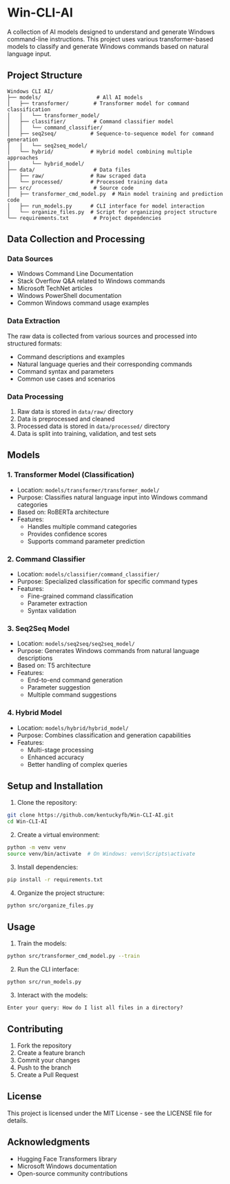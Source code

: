 # Win-CLI-AI

A collection of AI models designed to understand and generate Windows command-line instructions. This project uses various transformer-based models to classify and generate Windows commands based on natural language input.

## Project Structure

```
Windows CLI AI/
├── models/                  # All AI models
│   ├── transformer/        # Transformer model for command classification
│   │   └── transformer_model/
│   ├── classifier/         # Command classifier model
│   │   └── command_classifier/
│   ├── seq2seq/           # Sequence-to-sequence model for command generation
│   │   └── seq2seq_model/
│   └── hybrid/            # Hybrid model combining multiple approaches
│       └── hybrid_model/
├── data/                   # Data files
│   ├── raw/               # Raw scraped data
│   └── processed/         # Processed training data
├── src/                    # Source code
│   ├── transformer_cmd_model.py  # Main model training and prediction code
│   ├── run_models.py      # CLI interface for model interaction
│   └── organize_files.py  # Script for organizing project structure
└── requirements.txt        # Project dependencies
```

## Data Collection and Processing

### Data Sources
- Windows Command Line Documentation
- Stack Overflow Q&A related to Windows commands
- Microsoft TechNet articles
- Windows PowerShell documentation
- Common Windows command usage examples

### Data Extraction
The raw data is collected from various sources and processed into structured formats:
- Command descriptions and examples
- Natural language queries and their corresponding commands
- Command syntax and parameters
- Common use cases and scenarios

### Data Processing
1. Raw data is stored in `data/raw/` directory
2. Data is preprocessed and cleaned
3. Processed data is stored in `data/processed/` directory
4. Data is split into training, validation, and test sets

## Models

### 1. Transformer Model (Classification)
- Location: `models/transformer/transformer_model/`
- Purpose: Classifies natural language input into Windows command categories
- Based on: RoBERTa architecture
- Features:
  - Handles multiple command categories
  - Provides confidence scores
  - Supports command parameter prediction

### 2. Command Classifier
- Location: `models/classifier/command_classifier/`
- Purpose: Specialized classification for specific command types
- Features:
  - Fine-grained command classification
  - Parameter extraction
  - Syntax validation

### 3. Seq2Seq Model
- Location: `models/seq2seq/seq2seq_model/`
- Purpose: Generates Windows commands from natural language descriptions
- Based on: T5 architecture
- Features:
  - End-to-end command generation
  - Parameter suggestion
  - Multiple command suggestions

### 4. Hybrid Model
- Location: `models/hybrid/hybrid_model/`
- Purpose: Combines classification and generation capabilities
- Features:
  - Multi-stage processing
  - Enhanced accuracy
  - Better handling of complex queries

## Setup and Installation

1. Clone the repository:
```bash
git clone https://github.com/kentuckyfb/Win-CLI-AI.git
cd Win-CLI-AI
```

2. Create a virtual environment:
```bash
python -m venv venv
source venv/bin/activate  # On Windows: venv\Scripts\activate
```

3. Install dependencies:
```bash
pip install -r requirements.txt
```

4. Organize the project structure:
```bash
python src/organize_files.py
```

## Usage

1. Train the models:
```bash
python src/transformer_cmd_model.py --train
```

2. Run the CLI interface:
```bash
python src/run_models.py
```

3. Interact with the models:
```
Enter your query: How do I list all files in a directory?
```

## Contributing

1. Fork the repository
2. Create a feature branch
3. Commit your changes
4. Push to the branch
5. Create a Pull Request

## License

This project is licensed under the MIT License - see the LICENSE file for details.

## Acknowledgments

- Hugging Face Transformers library
- Microsoft Windows documentation
- Open-source community contributions 